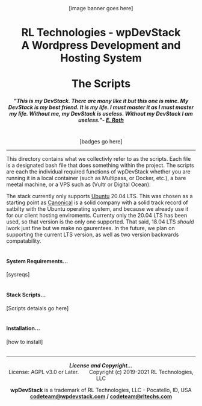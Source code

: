 <div align="center">
[image banner goes here]

# RL Technologies - wpDevStack<br>A Wordpress Development and Hosting System<br><br>The Scripts

##### ***"This is my DevStack. There are many like it but this one is mine. My DevStack is my best friend. It is my life. I must master it as I must master my life. Without me, my DevStack is useless. Without my DevStack I am useless."- [E. Roth](@Erik-Roth)***<br><br>
[badges go here]
<hr>
</div>

This directory contains what we collectivly refer to as the scripts. Each file is a designated bash file that does something within the project. The scripts are each the individual required functions of wpDevStack whether you are running it in a local container (such as Multipass, or Docker, etc.), a bare meetal machine, or a VPS such as (Vultr or Digital Ocean). 

The stack currently only supports [Ubuntu](@ubuntu) 20.04 LTS. This was chosen as a starting point as [Canonical](@Canonical) is a solid company with a solid track record of satbilty with the Ubuntu operating system, and because we already use it for our client hosting enviroments. Currenty only the 20.04 LTS has been used, so that version is the only one supported. That said, 18.04 LTS *should* lwork just fine but we make no gaurentees. In the future, we plan on supporting the current LTS version, as well as two version backwards compatability.<br><br> 

#### **System Requirements...**
[sysreqs]<br><br>

#### **Stack Scripts...**
[Scripts detaials go here]<br><br>

#### **Installation...**
[how to install]<br><br>


<div align="center">
<hr>
<b><i>License and Copyright...</i></b><br>
License: AGPL v3.0 or Later.  &nbsp; &nbsp; &nbsp; Copyright (c) 2019-2021 RL Technologies, LLC

**wpDevStack** is a trademark of RL Technologies, LLC - Pocatello, ID, USA<br>
**codeteam@wpdevstack.com  /  codeteam@rltechs.com**
</div>

